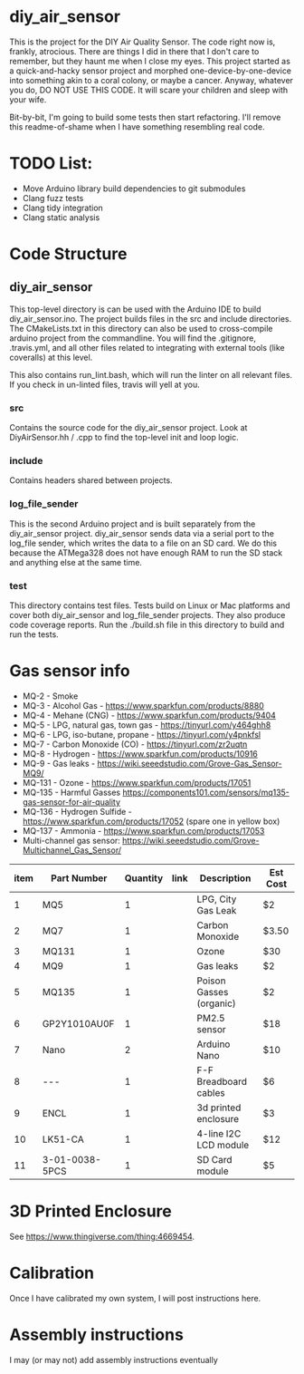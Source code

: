 # diy_air_sensor
This is the project for the DIY Air Quality Sensor.  The code right now is, frankly, atrocious.  There are things I did in there that I don't care to remember, but they haunt me when I close my eyes.  This project started as a quick-and-hacky sensor project and morphed one-device-by-one-device into something akin to a coral colony, or maybe a cancer.  Anyway, whatever you do, DO NOT USE THIS CODE.  It will scare your children and sleep with your wife.

Bit-by-bit, I'm going to build some tests then start refactoring.  I'll remove this readme-of-shame when I have something resembling real code.

# TODO List:
* Move Arduino library build dependencies to git submodules
* Clang fuzz tests
* Clang tidy integration
* Clang static analysis

# Code Structure
## diy_air_sensor
This top-level directory is can be used with the Arduino IDE to build diy_air_sensor.ino. The project builds files in the src and include directories.  The CMakeLists.txt in this directory can also be used to cross-compile arduino project from the commandline.  You will find the .gitignore, .travis.yml, and all other files related to integrating with external tools (like coveralls) at this level.

This also contains run_lint.bash, which will run the linter on all relevant files.  If you check in un-linted files, travis will yell at you.

### src
Contains the source code for the diy_air_sensor project.  Look at DiyAirSensor.hh / .cpp to find the top-level init and loop logic.

### include
Contains headers shared between projects.

### log_file_sender
This is the second Arduino project and is built separately from the diy_air_sensor project.  diy_air_sensor sends data via a serial port to the log_file sender, which writes the data to a file on an SD card.  We do this because the ATMega328 does not have enough RAM to run the SD stack and anything else at the same time.

### test
This directory contains test files.  Tests build on Linux or Mac platforms and cover both diy_air_sensor and log_file_sender projects.  They also produce code coverage reports.  Run the ./build.sh file in this directory to build and run the tests.


# Gas sensor info
 * MQ-2 - Smoke
 * MQ-3 - Alcohol Gas - https://www.sparkfun.com/products/8880
 * MQ-4 - Mehane (CNG) - https://www.sparkfun.com/products/9404
 * MQ-5 - LPG, natural gas, town gas - https://tinyurl.com/y464ghh8
 * MQ-6 - LPG, iso-butane, propane - https://tinyurl.com/y4pnkfsl
 * MQ-7 - Carbon Monoxide (CO) - https://tinyurl.com/zr2uqtn
 * MQ-8 - Hydrogen - https://www.sparkfun.com/products/10916
 * MQ-9 - Gas leaks - https://wiki.seeedstudio.com/Grove-Gas_Sensor-MQ9/
 * MQ-131 - Ozone - https://www.sparkfun.com/products/17051
 * MQ-135 - Harmful Gasses https://components101.com/sensors/mq135-gas-sensor-for-air-quality
 * MQ-136 - Hydrogen Sulfide - https://www.sparkfun.com/products/17052 (spare one in yellow box)
 * MQ-137 - Ammonia - https://www.sparkfun.com/products/17053
 * Multi-channel gas sensor: https://wiki.seeedstudio.com/Grove-Multichannel_Gas_Sensor/

| item | Part Number | Quantity | link | Description               | Est Cost |
|------|-------------|----------|------|---------------------------|----------|
| 1    |  MQ5        |    1     |      |   LPG, City Gas Leak      |   $2     |
| 2    |  MQ7        |    1     |      |   Carbon Monoxide         |  $3.50   |
| 3    |  MQ131      |    1     |      |   Ozone                   |   $30    |
| 4    |  MQ9        |    1     |      |   Gas leaks               |   $2     |
| 5    |  MQ135      |    1     |      |   Poison Gasses (organic) |   $2     |
| 6    |GP2Y1010AU0F |    1     |      |   PM2.5 sensor            |  $18     |
| 7    |  Nano       |    2     |      |   Arduino Nano            |   $10     |
| 8    |   ---       |    1     |      |   F-F Breadboard cables   |   $6     |
| 9    |  ENCL       |    1     |      |   3d printed enclosure    |   $3     |
| 10   |  LK51-CA    |    1     |      |   4-line I2C LCD module   |   $12    |
| 11   |3-01-0038-5PCS|    1    |      |   SD Card module          |   $5    |

# 3D Printed Enclosure

See https://www.thingiverse.com/thing:4669454.

# Calibration

Once I have calibrated my own system, I will post instructions here.

# Assembly instructions

I may (or may not) add assembly instructions eventually

